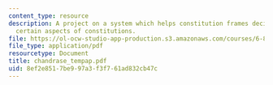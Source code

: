 ```yaml
---
content_type: resource
description: A project on a system which helps constitution frames decide on and structure
  certain aspects of constitutions.
file: https://ol-ocw-studio-app-production.s3.amazonaws.com/courses/6-871-knowledge-based-applications-systems-spring-2005/8ef2e8517be997a3f3f761ad832cb47c_chandrase_tempap.pdf
file_type: application/pdf
resourcetype: Document
title: chandrase_tempap.pdf
uid: 8ef2e851-7be9-97a3-f3f7-61ad832cb47c
---
```

